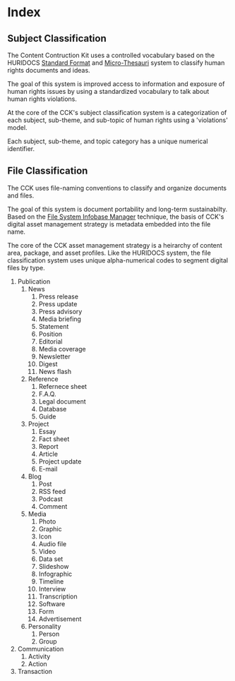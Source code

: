 # Index

## Subject Classification

The Content Contruction Kit uses a controlled vocabulary based on the HURIDOCS [Standard Format](http://www.huridocs.org/resource/huridocs-events-standard-formats/) and [Micro-Thesauri](http://www.huridocs.org/resource/micro-thesauri/) system to classify human rights documents and ideas. 

The goal of this system is improved access to information and exposure of human rights issues by using a standardized vocabulary to talk about human rights violations.

At the core of the CCK's subject classification system is a categorization of each subject, sub-theme, and sub-topic of human rights using a 'violations' model. 

Each subject, sub-theme, and topic category has a unique numerical identifier.

## File Classification

The CCK uses file-naming conventions to classify and organize documents and files.

The goal of this system is document portability and long-term sustainabilty. Based on the [File System Infobase Manager](http://dougist.com/2009/08/file-system-infobase-manager/) technique, the basis of CCK's digital asset management strategy is metadata embedded into the file name.

The core of the CCK asset management strategy is a heirarchy of content area, package, and asset profiles. Like the HURIDOCS system, the file classification system uses unique alpha-numerical codes to segment digital files by type.

1. Publication
	1. News
    	1. Press release
        1. Press update
        1. Press advisory
        1. Media briefing 
        1. Statement
        1. Position
        1. Editorial
        1. Media coverage
        1. Newsletter
        1. Digest
        1. News flash
    1. Reference
    	1. Refernece sheet
        1. F.A.Q.
        1. Legal document
        1. Database
        1. Guide
    1. Project
    	1. Essay
        1. Fact sheet
        1. Report
        1. Article
        1. Project update
        1. E-mail
    1. Blog
    	1. Post
        1. RSS feed
        1. Podcast
        1. Comment
    1. Media
    	1. Photo
        1. Graphic
        1. Icon
        1. Audio file
        1. Video
        1. Data set
        1. Slideshow
        1. Infographic
        1. Timeline
        1. Interview
        1. Transcription
        1. Software
        1. Form
        1. Advertisement
    1. Personality
    	1. Person
        1. Group
1. Communication
	1. Activity
    1. Action
1. Transaction
